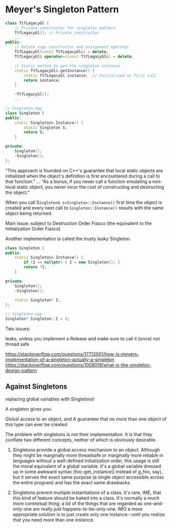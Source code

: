 # Meyer's Singleton Pattern

```c++
class TtfLegacyGl {
    // Private constructor for singleton pattern
    TtfLegacyGl(); // Private constructor
    ...
public:
    // Delete copy constructor and assignment operator
    TtfLegacyGl(const TtfLegacyGl&) = delete;
    TtfLegacyGl& operator=(const TtfLegacyGl&) = delete;

    // Static method to get the singleton instance
    static TtfLegacyGl& getInstance() {
        static TtfLegacyGl instance;  // Initialized on first call
        return instance;
    }

    ~TtfLegacyGl();
    ...
```

```c++
// Singleton.hpp
class Singleton {
public:
    static Singleton& Instance() {
        static Singleton S;
        return S;
    }

private:
    Singleton();
    ~Singleton();
};
```

"This approach is founded on C++'s guarantee that local static objects are initialized when the object's definition is first encountered during a call to that function." ... "As a bonus, if you never call a function emulating a non-local static object, you never incur the cost of constructing and destructing the object."

When you call S`ingleton& s=Singleton::Instance()` first time the object is created and every next call to `Singleton::Instance()` results with the same object being returned.

Main issue:
subject to Destruction Order Fiasco
 (the equivalent to the Initialization Order Fiasco)

Another implementation is called the trusty leaky Singleton.

```c++
class Singleton {
public:
    static Singleton& Instance() {
        if (I == nullptr) { I = new Singleton(); }
        return *I;
    }

private:
    Singleton();
    ~Singleton();

    static Singleton* I;
};

// Singleton.cpp
Singleton* Singleton::I = 0;
```

Two issues:

leaks, unless you implement a Release and make sure to call it (once)
not thread safe

https://stackoverflow.com/questions/17712001/how-is-meyers-implementation-of-a-singleton-actually-a-singleton
https://stackoverflow.com/questions/1008019/what-is-the-singleton-design-pattern

## Against Singletons

replacing global variables with Singletons!

A singleton gives you:

Global access to an object, and
A guarantee that no more than one object of this type can ever be created

The problem with singletons is not their implementation. It is that they conflate two different concepts, neither of which is obviously desirable.

1) Singletons provide a global access mechanism to an object. Although they might be marginally more threadsafe or marginally more reliable in languages without a well-defined initialization order, this usage is still the moral equivalent of a global variable. It's a global variable dressed up in some awkward syntax (foo::get_instance() instead of g_foo, say), but it serves the exact same purpose (a single object accessible across the entire program) and has the exact same drawbacks.

2) Singletons prevent multiple instantiations of a class. It's rare, IME, that this kind of feature should be baked into a class. It's normally a much more contextual thing; a lot of the things that are regarded as one-and-only-one are really just happens-to-be-only-one. IMO a more appropriate solution is to just create only one instance--until you realize that you need more than one instance.

